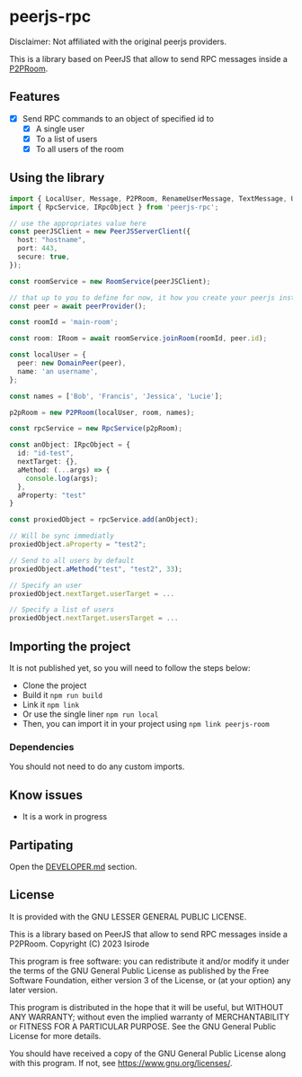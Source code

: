 # peerjs-rpc

Disclaimer: Not affiliated with the original peerjs providers.

This is a library based on PeerJS that allow to send RPC messages inside a [P2PRoom](https://github.com/isirode/peerjs-room).

## Features

- [x] Send RPC commands to an object of specified id to
  - [x] A single user
  - [x] To a list of users
  - [x] To all users of the room

## Using the library

```typescript
import { LocalUser, Message, P2PRoom, RenameUserMessage, TextMessage, User, IClient, Peer as DomainPeer, PeerJSServerClient, RoomService } from 'peerjs-room';
import { RpcService, IRpcObject } from 'peerjs-rpc';

// use the appropriates value here
const peerJSClient = new PeerJSServerClient({
  host: "hostname",
  port: 443,
  secure: true,
});

const roomService = new RoomService(peerJSClient);

// that up to you to define for now, it how you create your peerjs instance
const peer = await peerProvider();

const roomId = 'main-room';

const room: IRoom = await roomService.joinRoom(roomId, peer.id);

const localUser = {
  peer: new DomainPeer(peer),
  name: 'an username',
};

const names = ['Bob', 'Francis', 'Jessica', 'Lucie'];

p2pRoom = new P2PRoom(localUser, room, names);

const rpcService = new RpcService(p2pRoom);

const anObject: IRpcObject = {
  id: "id-test",
  nextTarget: {},
  aMethod: (...args) => {
    console.log(args);
  },
  aProperty: "test"
}

const proxiedObject = rpcService.add(anObject);

// Will be sync immediatly
proxiedObject.aProperty = "test2";

// Send to all users by default
proxiedObject.aMethod("test", "test2", 33);

// Specify an user
proxiedObject.nextTarget.userTarget = ...

// Specify a list of users
proxiedObject.nextTarget.usersTarget = ...

```

## Importing the project

It is not published yet, so you will need to follow the steps below:
- Clone the project
- Build it `npm run build`
- Link it `npm link`
- Or use the single liner `npm run local`
- Then, you can import it in your project using `npm link peerjs-room`

### Dependencies

You should not need to do any custom imports.

## Know issues

- It is a work in progress

## Partipating

Open the [DEVELOPER.md](./DEVELOPER.md) section.

## License

It is provided with the GNU LESSER GENERAL PUBLIC LICENSE.

This is a library based on PeerJS that allow to send RPC messages inside a P2PRoom.
Copyright (C) 2023  Isirode

This program is free software: you can redistribute it and/or modify
it under the terms of the GNU General Public License as published by
the Free Software Foundation, either version 3 of the License, or
(at your option) any later version.

This program is distributed in the hope that it will be useful,
but WITHOUT ANY WARRANTY; without even the implied warranty of
MERCHANTABILITY or FITNESS FOR A PARTICULAR PURPOSE.  See the
GNU General Public License for more details.

You should have received a copy of the GNU General Public License
along with this program.  If not, see <https://www.gnu.org/licenses/>.

